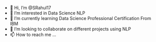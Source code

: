 - 👋 Hi, I’m @SRahul17
- 👀 I’m interested in Data Science NLP
- 🌱 I’m currently learning Data Science Professional Certification From IBM
- 💞️ I’m looking to collaborate on different projects using NLP
- 📫 How to reach me ...

<!---
SRahul17/SRahul17 is a ✨ special ✨ repository because its `README.md` (this file) appears on your GitHub profile.
You can click the Preview link to take a look at your changes.
--->
